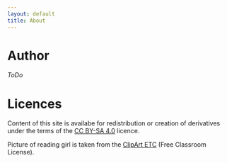 ```yaml
---
layout: default
title: About
---
```


# Author

_ToDo_


# Licences

Content of this site is availabe for redistribution or creation of derivatives under the terms of the [CC BY-SA 4.0](https://creativecommons.org/licenses/by-sa/4.0/) licence.

Picture of reading girl is taken from the [ClipArt ETC](https://etc.usf.edu/clipart/) (Free Classroom License).




